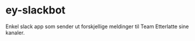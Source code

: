 # ey-slackbot

Enkel slack app som sender ut forskjellige meldinger til Team Etterlatte sine kanaler.

